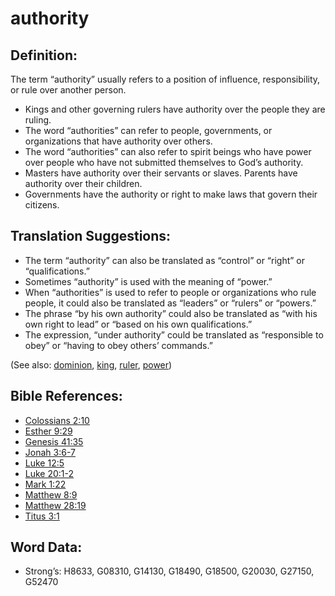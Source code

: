 # authority

## Definition:

The term “authority” usually refers to a position of influence, responsibility, or rule over another person.

* Kings and other governing rulers have authority over the people they are ruling.
* The word “authorities” can refer to people, governments, or organizations that have authority over others.
* The word “authorities” can also refer to spirit beings who have power over people who have not submitted themselves to God’s authority.
* Masters have authority over their servants or slaves. Parents have authority over their children.
* Governments have the authority or right to make laws that govern their citizens.

## Translation Suggestions:

* The term “authority” can also be translated as “control” or “right” or “qualifications.”
* Sometimes “authority” is used with the meaning of “power.”
* When “authorities” is used to refer to people or organizations who rule people, it could also be translated as “leaders” or “rulers” or “powers.”
* The phrase “by his own authority” could also be translated as “with his own right to lead” or “based on his own qualifications.”
* The expression, “under authority” could be translated as “responsible to obey” or “having to obey others’ commands.”

(See also: [dominion](../kt/dominion.md), [king](../other/king.md), [ruler](../other/ruler.md), [power](../kt/power.md))

## Bible References:

* [Colossians 2:10](rc://en/tn/help/col/02/10)
* [Esther 9:29](rc://en/tn/help/est/09/29)
* [Genesis 41:35](rc://en/tn/help/gen/41/35)
* [Jonah 3:6-7](rc://en/tn/help/jon/03/06)
* [Luke 12:5](rc://en/tn/help/luk/12/05)
* [Luke 20:1-2](rc://en/tn/help/luk/20/01)
* [Mark 1:22](rc://en/tn/help/mrk/01/22)
* [Matthew 8:9](rc://en/tn/help/mat/08/09)
* [Matthew 28:19](rc://en/tn/help/mat/28/19)
* [Titus 3:1](rc://en/tn/help/tit/03/01)

## Word Data:

* Strong’s: H8633, G08310, G14130, G18490, G18500, G20030, G27150, G52470
